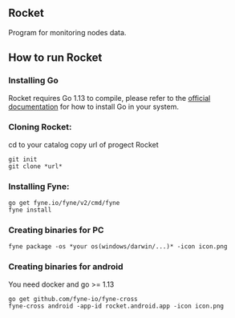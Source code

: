 ## Rocket
Program for monitoring nodes data.
## How to run Rocket

### Installing Go
Rocket requires Go 1.13 to compile, please refer to the [official documentation](https://go.dev/doc/install) for how to install Go in your system.

### Cloning Rocket:
cd to your catalog
copy url of progect Rocket
```
git init
git clone *url* 
```
### Installing Fyne:
```
go get fyne.io/fyne/v2/cmd/fyne
fyne install
```
### Creating binaries for PC
```
fyne package -os *your os(windows/darwin/...)* -icon icon.png
```

### Creating binaries for android
You need docker and go >= 1.13
```
go get github.com/fyne-io/fyne-cross
fyne-cross android -app-id rocket.android.app -icon icon.png
```
